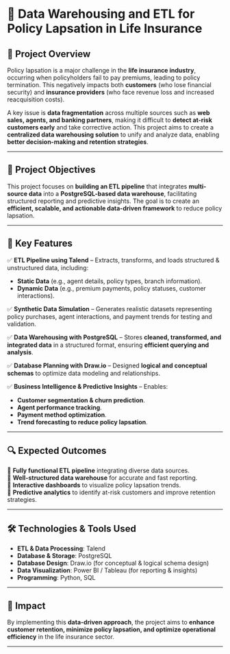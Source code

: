 # 🏦 Data Warehousing and ETL for Policy Lapsation in Life Insurance  

## 📖 Project Overview  
Policy lapsation is a major challenge in the **life insurance industry**, occurring when policyholders fail to pay premiums, leading to policy termination. This negatively impacts both **customers** (who lose financial security) and **insurance providers** (who face revenue loss and increased reacquisition costs).  

A key issue is **data fragmentation** across multiple sources such as **web sales, agents, and banking partners**, making it difficult to **detect at-risk customers early** and take corrective action. This project aims to create a **centralized data warehousing solution** to unify and analyze data, enabling **better decision-making and retention strategies**.  

---

## 🎯 Project Objectives  
This project focuses on **building an ETL pipeline** that integrates **multi-source data** into a **PostgreSQL-based data warehouse**, facilitating structured reporting and predictive insights. The goal is to create an **efficient, scalable, and actionable data-driven framework** to reduce policy lapsation.  

---

## 🔑 Key Features  
✅ **ETL Pipeline using Talend** – Extracts, transforms, and loads structured & unstructured data, including:  
   - **Static Data** (e.g., agent details, policy types, branch information).  
   - **Dynamic Data** (e.g., premium payments, policy statuses, customer interactions).  

✅ **Synthetic Data Simulation** – Generates realistic datasets representing policy purchases, agent interactions, and payment trends for testing and validation.  

✅ **Data Warehousing with PostgreSQL** – Stores **cleaned, transformed, and integrated data** in a structured format, ensuring **efficient querying and analysis**.  

✅ **Database Planning with Draw.io** – Designed **logical and conceptual schemas** to optimize data modeling and relationships.  

✅ **Business Intelligence & Predictive Insights** – Enables:  
   - **Customer segmentation & churn prediction**.  
   - **Agent performance tracking**.  
   - **Payment method optimization**.  
   - **Trend forecasting to reduce policy lapsation**.  

---

## 🔍 Expected Outcomes  
🔹 **Fully functional ETL pipeline** integrating diverse data sources.  
🔹 **Well-structured data warehouse** for accurate and fast reporting.  
🔹 **Interactive dashboards** to visualize policy lapsation trends.  
🔹 **Predictive analytics** to identify at-risk customers and improve retention strategies.  

---

## 🛠️ Technologies & Tools Used  
- **ETL & Data Processing**: Talend  
- **Database & Storage**: PostgreSQL  
- **Database Design**: Draw.io (for conceptual & logical schema design)  
- **Data Visualization**: Power BI / Tableau (for reporting & insights)  
- **Programming**: Python, SQL  

---

## 🚀 Impact  
By implementing this **data-driven approach**, the project aims to **enhance customer retention, minimize policy lapsation, and optimize operational efficiency** in the life insurance sector.  

---

